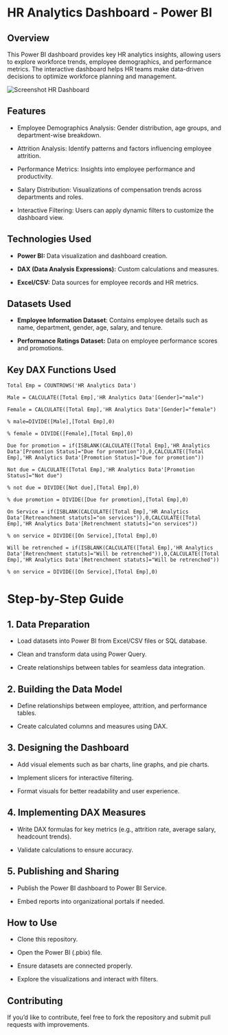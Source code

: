 # HR Analytics Dashboard - Power BI

## Overview
This Power BI dashboard provides key HR analytics insights, allowing users to explore workforce trends, employee demographics, and performance metrics. The interactive dashboard helps HR teams make data-driven decisions to optimize workforce planning and management.

![Screenshot HR Dashboard](https://github.com/amgfigueiredo/Power-BI-Dashboards/blob/3b19ff1d6819d7e022ebcddf15640d14f5ad5873/Human-Resources/PowerBI_HR_Dashboard.gif)



## Features

- Employee Demographics Analysis: Gender distribution, age groups, and department-wise breakdown.

- Attrition Analysis: Identify patterns and factors influencing employee attrition.

- Performance Metrics: Insights into employee performance and productivity.

- Salary Distribution: Visualizations of compensation trends across departments and roles.

- Interactive Filtering: Users can apply dynamic filters to customize the dashboard view.

## Technologies Used

- **Power BI:** Data visualization and dashboard creation.

- **DAX (Data Analysis Expressions):** Custom calculations and measures.

- **Excel/CSV:** Data sources for employee records and HR metrics.

## Datasets Used

- **Employee Information Dataset**: Contains employee details such as name, department, gender, age, salary, and tenure.

- **Performance Ratings Dataset:** Data on employee performance scores and promotions.

## Key DAX Functions Used

`Total Emp = COUNTROWS('HR Analytics Data')`

`Male = CALCULATE([Total Emp],'HR Analytics Data'[Gender]="male")`

`Female = CALCULATE([Total Emp],'HR Analytics Data'[Gender]="female")`

`% male=DIVIDE([Male],[Total Emp],0)`

`% female = DIVIDE([Female],[Total Emp],0)`

`Due for promotion = if(ISBLANK(CALCULATE([Total Emp],'HR Analytics Data'[Promotion Status]="Due for promotion")),0,CALCULATE([Total Emp],'HR Analytics Data'[Promotion Status]="Due for promotion"))`

`Not due = CALCULATE([Total Emp],'HR Analytics Data'[Promotion Status]="Not due")`

`% not due = DIVIDE([Not due],[Total Emp],0)`

`% due promotion = DIVIDE([Due for promotion],[Total Emp],0)`

`On Service = if(ISBLANK(CALCULATE([Total Emp],'HR Analytics Data'[Retreanchment statuts]="on services")),0,CALCULATE([Total Emp],'HR Analytics Data'[Retrenchment statuts]="on services"))`

`% on service = DIVIDE([On Service],[Total Emp],0)`

`Will be retrenched = if(ISBLANK(CALCULATE([Total Emp],'HR Analytics Data'[Retrenchment statuts]="Will be retrenched")),0,CALCULATE([Total Emp],'HR Analytics Data'[Retrenchment statuts]="Will be retrenched"))`

`% on service = DIVIDE([On Service],[Total Emp],0)`

# Step-by-Step Guide

## 1. Data Preparation

- Load datasets into Power BI from Excel/CSV files or SQL database.

- Clean and transform data using Power Query.

- Create relationships between tables for seamless data integration.

## 2. Building the Data Model

- Define relationships between employee, attrition, and performance tables.

- Create calculated columns and measures using DAX.

## 3. Designing the Dashboard

- Add visual elements such as bar charts, line graphs, and pie charts.

- Implement slicers for interactive filtering.

- Format visuals for better readability and user experience.

## 4. Implementing DAX Measures

- Write DAX formulas for key metrics (e.g., attrition rate, average salary, headcount trends).

- Validate calculations to ensure accuracy.

## 5. Publishing and Sharing

- Publish the Power BI dashboard to Power BI Service.

- Embed reports into organizational portals if needed.

## How to Use

- Clone this repository.

- Open the Power BI (.pbix) file.

- Ensure datasets are connected properly.

- Explore the visualizations and interact with filters.

## Contributing

If you’d like to contribute, feel free to fork the repository and submit pull requests with improvements.

